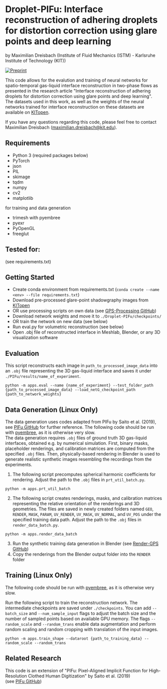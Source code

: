 # Droplet-PIFu: Interface reconstruction of adhering droplets for distortion correction using glare points and deep learning
by Maximilian Dreisbach (Institute of Fluid Mechanics (ISTM) - Karlsruhe Institute of Technology (KIT))

[![Preprint](https://img.shields.io/badge/arxiv-preprint-blue)](https://arxiv.org/abs/2501.03453)


This code allows for the evalution and training of neural networks for spatio-temporal gas-liquid interface reconstruction in two-phase flows as presented 
in the research article "Interface reconstruction of adhering droplets for distortion correction using glare points and deep learning". \
The datasets used in this work, as well as the weights of the neural networks trained for interface reconstruction on these datasets are available on [KITopen](https://doi.org/10.35097/egqrfznmr9yp2s7f).

If you have any questions regarding this code, please feel free to contact Maximilian Dreisbach (maximilian.dreisbach@kit.edu).

## Requirements
- Python 3 (required packages below)
- PyTorch
- json
- PIL
- skimage
- tqdm
- numpy
- cv2
- matplotlib

for training and data generation
- trimesh with pyembree
- pyexr
- PyOpenGL
- freeglut

## Tested for: 
(see requirements.txt)

## Getting Started
- Create conda environment from requirements.txt (`conda create --name <env> --file requirements.txt`)
- Download pre-processed glare-point shadowgraphy images from [KITopen](https://doi.org/10.35097/egqrfznmr9yp2s7f)
- OR use processing scripts on own data (see [GPS-Processing GitHub](https://github.com/MaxDreisbach/GPS-Processing))
- Download network weights and move it to `./Droplet-PIFu/checkpoints/`
- OR train the network on new data (see below)
- Run eval.py for volumetric reconstruction (see below)
- Open .obj file of reconstructed interface in Meshlab, Blender, or any 3D visualization software 

## Evaluation
This script reconstructs each image in `path_to_processed_image_data` into an `.obj` file representing the 3D gas-liquid interface and saves it under `./PIFu/results/name_of_experiment`.

`python -m apps.eval --name {name_of_experiment} --test_folder_path {path_to_processed_image_data} --load_netG_checkpoint_path {path_to_network_weights}`


## Data Generation (Linux Only)
The data generation uses codes adapted from PIFu by Saito et al. (2019), see [PIFu GitHub](https://github.com/shunsukesaito/PIFu) for further reference.
The following code should be run with [pyembree](https://github.com/scopatz/pyembree), as it is otherwise very slow. \
The data generation requires `.obj` files of ground truth 3D gas-liquid interfaces, obtained e.g. by numerical simulation. 
First, binary masks, placeholder renderings, and calibration matrices are computed from the specified `.obj` files.
Then, physically-based rendering in Blender is used to generate realistic synthetic images resembling the recordings from the experiments.

1. The following script precomputes spherical harmonic coefficients for rendering. Adjust the path to the `.obj` files in `prt_util_batch.py`.
```
python -m apps.prt_util_batch
```
2. The following script creates renderings, masks, and calibration matrices representing the relative orientation of the renderings and 3D geometries. The files are saved in newly created folders named `GEO`, `RENDER`, `MASK`, `PARAM`, `UV_RENDER`, `UV_MASK`, `UV_NORMAL`, and `UV_POS` under the specified training data path. Adjust the path to the `.obj` files in `render_data_batch.py`.
```
python -m apps.render_data_batch
```
3. Run the synthetic training data generation in Blender (see [Render-GPS GitHub](https://github.com/MaxDreisbach/RenderGPS))
4. Copy the renderings from the Blender output folder into the `RENDER` folder

## Training (Linux Only)
The following code should be run with [pyembree](https://github.com/scopatz/pyembree), as it is otherwise very slow. 

Run the following script to train the reconstruction network. The intermediate checkpoints are saved under `./checkpoints`. You can add `--batch_size` and `--num_sample_input` flags to adjust the batch size and the number of sampled points based on available GPU memory. The flags `--random_scale` and `--random_trans` enable data augmentation and perform random scaling and random cropping with translation of the input images.
```
python -m apps.train_shape --dataroot {path_to_training_data} --random_scale --random_trans
```

## Related Research
This code is an extension of "PIFu: Pixel-Aligned Implicit Function for High-Resolution Clothed Human Digitization" by Saito et al. (2019) \
(see [PIFu GitHub](https://github.com/shunsukesaito/PIFu))
